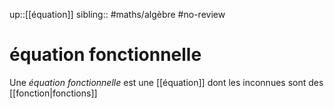 up::[[équation]]
sibling::
#maths/algèbre #no-review 
# équation fonctionnelle
Une _équation fonctionnelle_ est une [[équation]] dont les inconnues sont des [[fonction|fonctions]]
